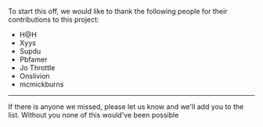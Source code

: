To start this off, we would like to thank the following people for their contributions to this project:

- H@H
- Xyys
- Supdu
- Pbfamer
- Jo Throttle
- Onslivion
- mcmickburns

_____________________
If there is anyone we missed, please let us know and we'll add you to the list.  Without you none of this would've been possible